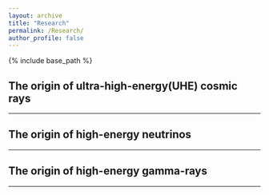 ```yaml
---
layout: archive
title: "Research"
permalink: /Research/
author_profile: false
---
```


{% include base_path %}
## The origin of ultra-high-energy(UHE) cosmic rays
------

## The origin of high-energy neutrinos
------

## The origin of high-energy gamma-rays
------